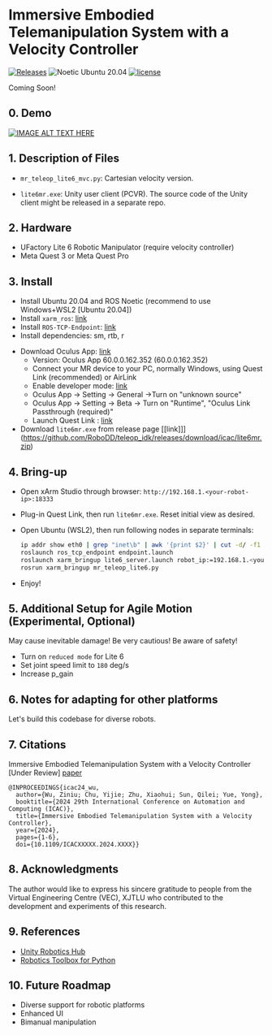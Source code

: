 # Immersive Embodied Telemanipulation System with a Velocity Controller

[![Releases](https://img.shields.io/github/release/Zhefan-Xu/CERLAB-UAV-Autonomy.svg)](https://github.com/RoboDD/usv_autonomy/releases)
![Noetic Ubuntu 20.04](https://github.com/Zhefan-Xu/CERLAB-UAV-Autonomy/actions/workflows/Ubuntu20.04-build.yaml/badge.svg) 
[![license](https://img.shields.io/badge/License-MIT-green.svg)](https://opensource.org/licenses/MIT) 

Coming Soon!

## 0. Demo

[![IMAGE ALT TEXT HERE](https://img.youtube.com/vi/BAV0jQoAaEk/0.jpg)](https://www.youtube.com/embed/BAV0jQoAaEk)

## 1. Description of Files

- ```mr_teleop_lite6_mvc.py```: Cartesian velocity version.
<!-- - ```mr_teleop_lite6_mvj.py```: Joint velocity version. -->
<!-- - ```lite6.urdf```: URDF definitions for UFactory Lite 6 robotic manipulator. -->
<!-- - ```build_lite6.py```: imports Lite 6 URDF model -->
- ```lite6mr.exe```: Unity user client (PCVR). The source code of the Unity client might be released in a separate repo.

## 2. Hardware

- UFactory Lite 6 Robotic Manipulator (require velocity controller)
- Meta Quest 3 or Meta Quest Pro

## 3. Install

- Install Ubuntu 20.04 and ROS Noetic (recommend to use Windows+WSL2 [Ubuntu 20.04])
- Install `xarm_ros`: [link](https://github.com/xArm-Developer/xarm_ros)
- Install `ROS-TCP-Endpoint`: [link](https://github.com/Unity-Technologies/ROS-TCP-Endpoint)
- Install dependencies: sm, rtb, r
<!-- - Copy this file to ```~/.local/lib/python3.8/site-packages/rtbdata/xacro``` -->
- Download Oculus App: [link](https://www.meta.com/gb/quest/setup/)
  - Version: Oculus App 60.0.0.162.352 (60.0.0.162.352) 
  - Connect your MR device to your PC, normally Windows, using Quest Link (recommended) or AirLink
  - Enable developer mode: [link](https://developer.oculus.com/documentation/native/android/mobile-device-setup/?locale=en_GB)
  - Oculus App -> Setting -> General ->Turn on "unknown source"
  - Oculus App -> Setting -> Beta -> Turn on "Runtime", "Oculus Link Passthrough (required)"
  - Launch Quest Link : [link](https://www.meta.com/en-gb/help/quest/articles/headsets-and-accessories/oculus-link/connect-link-with-quest-2/)
- Download ```lite6mr.exe``` from release page [[link]]](https://github.com/RoboDD/teleop_idk/releases/download/icac/lite6mr.zip)

## 4. Bring-up

- Open xArm Studio through browser: `http://192.168.1.<your-robot-ip>:18333`
- Plug-in Quest Link, then run ```lite6mr.exe```. Reset initial view as desired.
- Open Ubuntu (WSL2), then run following nodes in separate terminals:

  ```bash
  ip addr show eth0 | grep "inet\b" | awk '{print $2}' | cut -d/ -f1
  roslaunch ros_tcp_endpoint endpoint.launch
  roslaunch xarm_bringup lite6_server.launch robot_ip:=192.168.1.<your-robot-ip>
  rosrun xarm_bringup mr_teleop_lite6.py
  ```
- Enjoy!
  
## 5. Additional Setup for Agile Motion (Experimental, Optional)

May cause inevitable damage! Be very cautious! Be aware of safety!

- Turn on `reduced mode` for Lite 6
- Set joint speed limit to `180` deg/s
- Increase p_gain


## 6. Notes for adapting for other platforms

Let's build this codebase for diverse robots.

## 7. Citations

Immersive Embodied Telemanipulation System with a Velocity Controller [Under Review]
[paper](https://ieeexplore.ieee.org/)

```
@INPROCEEDINGS{icac24_wu,
  author={Wu, Ziniu; Chu, Yijie; Zhu, Xiaohui; Sun, Qilei; Yue, Yong},
  booktitle={2024 29th International Conference on Automation and Computing (ICAC)}, 
  title={Immersive Embodied Telemanipulation System with a Velocity Controller}, 
  year={2024},
  pages={1-6},
  doi={10.1109/ICACXXXXX.2024.XXXX}}

```

## 8. Acknowledgments

The author would like to express his sincere gratitude to people from the Virtual Engineering Centre (VEC), XJTLU who contributed to the development and experiments of this research.

## 9. References

- [Unity Robotics Hub](https://github.com/Unity-Technologies/Unity-Robotics-Hub/tree/main)
- [Robotics Toolbox for Python](https://github.com/petercorke/robotics-toolbox-python)

## 10. Future Roadmap

- Diverse support for robotic platforms
- Enhanced UI
- Bimanual manipulation
